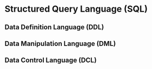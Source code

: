# Structured Query Language (SQL)


## Data Definition Language (DDL)




## Data Manipulation Language (DML)




## Data Control Language (DCL)



